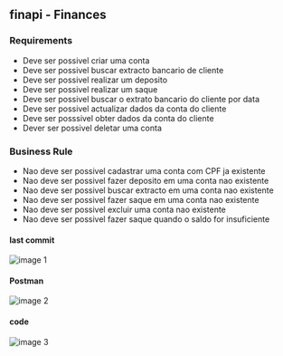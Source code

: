 ## finapi - Finances


### Requirements

- Deve ser possivel criar uma conta
- Deve ser possivel buscar extracto bancario de cliente
- Deve ser possivel realizar um deposito
- Deve ser possivel realizar um saque
- Deve ser possivel buscar o extrato bancario do cliente por data
- Deve ser possivel actualizar dados da conta do cliente
- Deve ser posssivel obter dados da conta do cliente
- Dever ser possivel deletar uma conta 

### Business Rule

- Nao deve ser possivel cadastrar uma conta com CPF ja existente
- Nao deve ser possivel fazer deposito em uma conta nao existente
- Nao deve ser possivel buscar extracto em uma conta nao existente
- Nao deve ser possivel fazer saque em uma conta nao existente
- Nao deve ser possivel excluir uma conta nao existente
- Nao deve ser possivel fazer saque quando o saldo for insuficiente


#### last commit

![image 1](https://user-images.githubusercontent.com/89852935/134817845-4a6f6a0b-a24d-4b1a-8aac-79d2d9cf62ef.JPG)

#### Postman

![image 2](https://user-images.githubusercontent.com/89852935/134817884-b02f5473-79d1-4bd7-a1a3-62eabbc6e2cd.JPG)

#### code

![image 3](https://user-images.githubusercontent.com/89852935/134817932-3b71a2ba-b21f-4353-a770-79f44e45c667.JPG)




